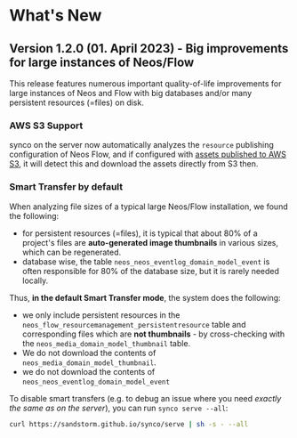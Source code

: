 # What's New

## Version 1.2.0 (01. April 2023) - Big improvements for large instances of Neos/Flow

This release features numerous important quality-of-life improvements for large instances of Neos
and Flow with big databases and/or many persistent resources (=files) on disk.

### AWS S3 Support

synco on the server now automatically analyzes the `resource` publishing configuration of Neos Flow, and
if configured with [assets published to AWS S3](https://github.com/flownative/flow-aws-s3), it will detect
this and download the assets directly from S3 then.


### Smart Transfer by default

When analyzing file sizes of a typical large Neos/Flow installation, we found the following:

- for persistent resources (=files), it is typical that about 80% of a project's files are **auto-generated
  image thumbnails** in various sizes, which can be regenerated.
- database wise, the table `neos_neos_eventlog_domain_model_event` is often responsible for 80% of the database
  size, but it is rarely needed locally.

Thus, **in the default Smart Transfer mode**, the system does the following:

- we only include persistent resources in the `neos_flow_resourcemanagement_persistentresource` table
  and corresponding files which are **not thumbnails** - by cross-checking with the `neos_media_domain_model_thumbnail`
  table.
- We do not download the contents of `neos_media_domain_model_thumbnail`.
- we do not download the contents of `neos_neos_eventlog_domain_model_event`

To disable smart transfers (e.g. to debug an issue where you need *exactly the same as on the server*), you can run
`synco serve --all`:

```bash
curl https://sandstorm.github.io/synco/serve | sh -s - --all
```
